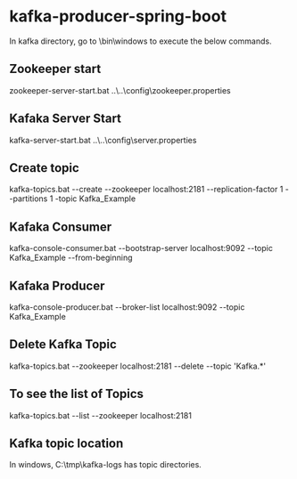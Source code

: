 # kafka-producer-spring-boot

In kafka directory, go to \bin\windows to execute the below commands.

## Zookeeper start 
zookeeper-server-start.bat ..\\..\\config\zookeeper.properties


## Kafaka Server Start 
kafka-server-start.bat ..\\..\\config\server.properties

## Create topic

kafka-topics.bat --create --zookeeper localhost:2181 --replication-factor 1 --partitions 1 -topic Kafka_Example


## Kafaka Consumer 
kafka-console-consumer.bat --bootstrap-server localhost:9092 --topic Kafka_Example --from-beginning


## Kafaka Producer 
kafka-console-producer.bat --broker-list localhost:9092 --topic Kafka_Example


## Delete Kafka Topic 
kafka-topics.bat --zookeeper localhost:2181 --delete --topic 'Kafka.*'


## To see the list of Topics 
kafka-topics.bat --list --zookeeper localhost:2181


## Kafka topic location
In windows, C:\tmp\kafka-logs has topic directories.
